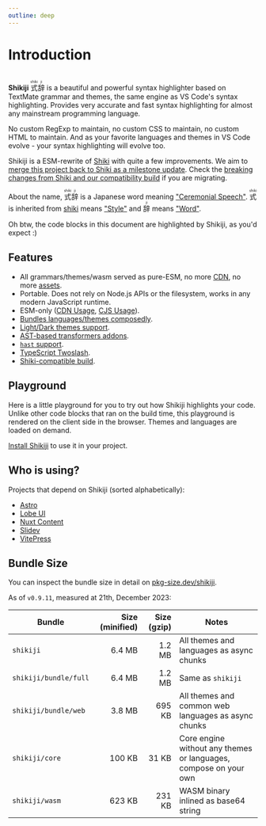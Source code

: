 ```yaml
---
outline: deep
---
```


# Introduction

<br>

<span text-xl text-green>
<b><span text-brand-yellow>Shiki</span><span text-brand-red>ji</span></b> <ruby text-brand-yellow>式<rt>shiki</rt></ruby><ruby text-brand-red>辞<rt>ji</rt></ruby>
</span> is a beautiful and powerful syntax highlighter based on TextMate grammar and themes, the same engine as VS Code's syntax highlighting. Provides very accurate and fast syntax highlighting for almost any mainstream programming language.

No custom RegExp to maintain, no custom CSS to maintain, no custom HTML to maintain. And as your favorite languages and themes in VS Code evolve - your syntax highlighting will evolve too.

Shikiji is a ESM-rewrite of [Shiki](https://github.com/shikijs/shiki) with quite a few improvements. We aim to [merge this project back to Shiki as a milestone update](https://github.com/shikijs/shiki/issues/510). Check the [breaking changes from Shiki and our compatibility build](/guide/compat) if you are migrating.

About the name, <ruby text-lg text-brand-yellow>式<rt>shiki</rt></ruby><ruby text-lg text-brand-red>辞<rt>ji</rt></ruby> is a Japanese word meaning ["Ceremonial Speech"](https://jisho.org/word/%E5%BC%8F%E8%BE%9E). <ruby text-brand-yellow text-lg>式<rt>shiki</rt></ruby> is inherited from [shiki](https://github.com/shikijs/shiki) means ["Style"](https://jisho.org/word/%E5%BC%8F) and <ruby text-brand-red text-lg>辞<rt>ji</rt></ruby> means ["Word"](https://jisho.org/word/%E8%BE%9E).

Oh btw, the code blocks in this document are highlighted by Shikiji, as you'd expect \:)

## Features

- All grammars/themes/wasm served as pure-ESM, no more [CDN](https://github.com/shikijs/shiki#specify-a-custom-root-directory), no more [assets](https://github.com/shikijs/shiki#specify-how-to-load-webassembly).
- Portable. Does not rely on Node.js APIs or the filesystem, works in any modern JavaScript runtime.
- ESM-only ([CDN Usage](/guide/install#cdn-usage), [CJS Usage](/guide/install#cjs-usage)).
- [Bundles languages/themes composedly](/guide/install#fine-grained-bundle).
- [Light/Dark themes support](/guide/dual-themes).
- [AST-based transformers addons](/guide/transformers).
- [`hast` support](/guide/transformers#codetohast).
- [TypeScript Twoslash](/packages/twoslash).
- [Shiki-compatible build](/guide/compat).

## Playground

Here is a little playground for you to try out how Shikiji highlights your code. Unlike other code blocks that ran on the build time, this playground is rendered on the client side in the browser. Themes and languages are loaded on demand.

<ShikijiMiniPlayground />

[Install Shikiji](/guide/install) to use it in your project.

## Who is using?

Projects that depend on Shikiji (sorted alphabetically):

- [Astro](https://docs.astro.build/en/guides/markdown-content/#syntax-highlighting)
- [Lobe UI](https://github.com/lobehub/lobe-ui)
- [Nuxt Content](https://content.nuxt.com/usage/markdown#code-highlighting)
- [Slidev](https://sli.dev/custom/highlighters.html#highlighters)
- [VitePress](https://vitepress.dev/guide/markdown#syntax-highlighting-in-code-blocks)

## Bundle Size

You can inspect the bundle size in detail on [pkg-size.dev/shikiji](https://pkg-size.dev/shikiji).

As of `v0.9.11`, measured at 21th, December 2023:

| Bundle                | Size (minified) | Size (gzip) | Notes                                                            |
| --------------------- | --------------: | ----------: | ---------------------------------------------------------------- |
| `shikiji`             |          6.4 MB |      1.2 MB | All themes and languages as async chunks                         |
| `shikiji/bundle/full` |          6.4 MB |      1.2 MB | Same as `shikiji`                                                |
| `shikiji/bundle/web`  |          3.8 MB |      695 KB | All themes and common web languages as async chunks              |
| `shikiji/core`        |          100 KB |       31 KB | Core engine without any themes or languages, compose on your own |
| `shikiji/wasm`        |          623 KB |      231 KB | WASM binary inlined as base64 string                             |
